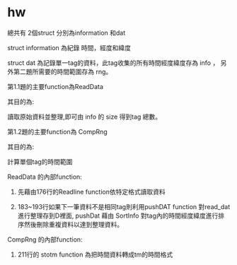 # hw
總共有 2個struct 分別為information 和dat

struct information 為紀錄 時間，經度和緯度 

struct dat 為記錄單一tag的資料，此tag收集的所有時間經度緯度存為 info ，
另外第二題所需要的時間範圍存為 rng。

第1.1題的主要function為ReadData

其目的為:

讀取原始資料並整理,即可由 info 的 size 得到tag 總數。

第1.2題的主要function為 CompRng

其目的為:

計算單個tag的時間範圍




ReadData 的內部function:

1. 先藉由176行的Readline function依特定格式讀取資料

2. 183~193行如果下一筆資料不是相同tag則利用pushDAT function 對read_dat進行整理存到D裡面,
pushDat 藉由 SortInfo 對tag內的時間經度緯度進行排序然後刪除重複資料以達到整理資料。


CompRng 的內部function:

1. 211行的 stotm function 為把時間資料轉成tm的時間格式

